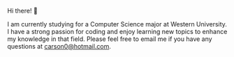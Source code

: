 Hi there! 👋

I am currently studying for a Computer Science major at Western University. I have a strong passion for coding and enjoy learning new topics to enhance my knowledge in that field. Please feel free to email me if you have any questions at carson0@hotmail.com. 
